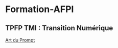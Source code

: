 # Formation-AFPI

## <b> TPFP TMI : Transition Numérique</b>
[Art du Prompt](https://sjaubert.github.io/Formation-AFPI/plan-Transition_numerique.html?target=_blank)
